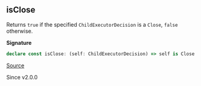 ## isClose

Returns `true` if the specified `ChildExecutorDecision` is a `Close`, `false`
otherwise.

**Signature**

```ts
declare const isClose: (self: ChildExecutorDecision) => self is Close
```

[Source](https://github.com/Effect-TS/effect/tree/main/packages/effect/src/ChildExecutorDecision.ts#L113)

Since v2.0.0